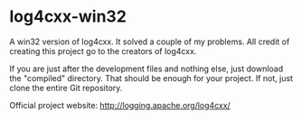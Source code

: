 log4cxx-win32
=============

A win32 version of log4cxx. It solved a couple of my problems. All credit of creating this project go to the creators of log4cxx.

If you are just after the development files and nothing else, just download the "compiled" directory. That should be enough for your project. If not, just clone the entire Git repository.

Official project website: http://logging.apache.org/log4cxx/
